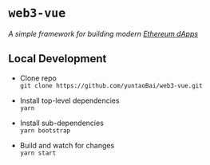 # `web3-vue` 

_A simple framework for building modern [Ethereum dApps](https://ethereum.org/beginners/)_

## Local Development

- Clone repo\
  `git clone https://github.com/yuntaoBai/web3-vue.git`

- Install top-level dependencies\
  `yarn`

- Install sub-dependencies\
  `yarn bootstrap`

- Build and watch for changes\
  `yarn start`
